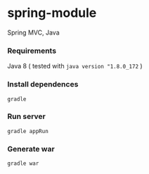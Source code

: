 # spring-module
Spring MVC, Java

### Requirements
Java 8 ( tested with `java version "1.8.0_172` )

### Install dependences 
`gradle`

### Run server
`gradle appRun`

### Generate war
`gradle war`